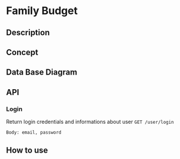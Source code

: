 # Family Budget

## Description 

## Concept 

## Data Base Diagram

## API

### Login
Return login credentials and informations about user
`GET /user/login`

`Body: email, password`



## How to use


